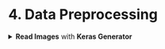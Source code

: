 # 4. Data Preprocessing

<div style='width:1000px;margin:auto;'>
<details><summary><b>Read Images</b> with <b>Keras Generator</b></summary><p>
```
from tensorflow.keras.preprocessing.image import ImageDataGenerator

train_datagen = ImageDataGenerator(rescale=1./255)
test_datagen  = ImageDataGenerator(rescale=1./255)

train_generator = train_datagen.flow_from_directory(train_dir,
										target_size=(150, 150), # Resize all images to 150x150
										batch_size=20,
										class_mode='binary')
										
valid_generator = test_datagen.flow_from_directory(valid_dir,
										target_size=(150, 150), # Resize all images to 150x150
										batch_size=20,
										class_mode='binary')				
```

<h4>When fitting the model with generators</h4>
```
history = model.fit_generator(train_generator,
						steps_per_epoch=len(train_df)/batch_size,
						epochs=30,
						validation_data=valid_generator,
						validation_steps=len(valid_df)/batch_size)
```
</p></details>
<details><summary>Deal with <b>small images dataset</b> 2,000 images</b></summary>
<p> if you start with a simple convnet architecuture, your model will overfit quickly, here's how you can mitigate that effect:</p>
<ul>
<li>Data Augmentation.</li>
<li>Add Drop-out Layer after Flatten() layer and before Dense layer.</li>
<li>Add Regularization</li>
</ul>

- Use a pretrained Convent.
</details>

<details><summary><b>Data Augmentation</b></summary><ul>

<li><details><summary><b>Keras</b></summary>
```
# Note: Validation & Test data shouldn't be augmented.
datagen = ImageDataGenerator(
			rescale=1./255,
			rotation_range=40,
			width_shift_range=0.2,
			height_shift_range=0.2,
			shear_range=0.2,
			zoom_range=0.2,
			horizontal_flip=True,
			fill_mode='nearest')
			
valid_datagen = ImageDataGenerator(rescale=1./255)

# Read the folder of images.
train_generator = datagen.flow_from_directory(
					train_dir,
					target_size=(150, 150),
					batch_size=32,
					class_mode='binary')

```
<h4> Display some images after augmenation</h4>
```
from tensorflow.keras.preprocessing import image

fnames = [os.path.join(train_cats_dir, fname) for fname in os.listdir(train_cats_dir)]

# Select one image.
img_path = fnames[3]

# Read the image and resize it.
img = image.load_img(img_path, target_size=(150, 150))

# Convert it to a Numpy array with shape (150, 150, 3)
x = image.img_to_array(img)

x = x.reshape((1,) + x.shape)

i = 0
for batch in datagen.flow(x, batch_size=1):
	plt.figure(i)
	imgplot = plt.imshow(image.array_to_img(batch[0]))
	i += 1
	if i % 4 == 0:
		break

plt.show()
```
</details></li>


<li><details><summary><b>Skimage</b></summary>
<pre><code>from skimage.io import imshow, imread, imsave
from skimage.transform import rotate, AffineTransform, warp,rescale, resize, downscale_local_mean
from skimage import color,data
from skimage.exposure import adjust_gamma
from skimage.util import random_noise

##### Flipping
#Horizontally flipped
hflipped_image= np.fliplr(image) #fliplr reverse the order of columns of pixels in matrix

#Vertically flipped
vflipped_image= np.flipud(image) #flipud reverse the order of rows of pixels in matrix

##### Rotation
# clockwise rotation
rot_clockwise_image = rotate(image, angle=45) 
# Anticlockwise rotation
rot_anticlockwise_image = rotate(image, angle=-45)

##### Cropping
# source: https://www.kaggle.com/safavieh/image-augmentation-using-skimage
import random
import pylab as pl 
def randRange(a, b):
    '''
    a utility function to generate random float values in desired range
    '''
    return pl.rand() * (b - a) + a
def randomCrop(im):
    '''
    croping the image in the center from a random margin from the borders
    '''
    margin = 1/3.5
    start = [int(randRange(0, im.shape[0] * margin)),
             int(randRange(0, im.shape[1] * margin))]
    end = [int(randRange(im.shape[0] * (1-margin), im.shape[0])), 
           int(randRange(im.shape[1] * (1-margin), im.shape[1]))]
    cropped_image = (im[start[0]:end[0], start[1]:end[1]])
    return cropped_image
    
cropped_image = randomCrop(image)

#####  Brightness Manipulation
image_bright = adjust_gamma(image, gamma=0.5,gain=1)
image_dark = adjust_gamma(image, gamma=2,gain=1)

###### Scaling
image_resized = resize(image, (image.shape[0] // 2, image.shape[1] // 2), anti_aliasing=True)
#image_downscaled = downscale_local_mean(image, (4, 3))

##### Noise Addition
noisy_image= random_noise(image)
</code></pre>
</details></li>

<li><details><summary><b>OpenCV-Python</b></summary>
OpenCV essentially stands for Open Source Computer Vision Library. Although it is written in optimized C/C++, it has interfaces for Python and Java along with C++. 
OpenCV-Python is the python API for OpenCV. You can think of it as a python wrapper around the C++ implementation of OpenCV. OpenCV-Python is not only fast (since the background consists of code written in C/C++) but is also easy to code and deploy(due to the Python wrapper in foreground). This makes it a great choice to perform computationally intensive programs.

<pre><code>##### Flipping
#The image is flipped according to the value of flipCode as follows:
#flipcode = 0: flip vertically
#flipcode > 0: flip horizontally
#flipcode < 0: flip vertically and horizontally
#vertical flip
img_flip_ud = cv2.flip(image13, 0)
plt.imshow(img_flip_ud)
#horizontal flip
img_flip_lr = cv2.flip(image13, 1)
plt.imshow(img_flip_lr)

######### Rotation.
# The OpenCV function that rotates the image is cv2.rotate().The following three constants can be specified in rotateCode.
#cv2.ROTATE_90_CLOCKWISE
#cv2.ROTATE_90_COUNTERCLOCKWISE
#cv2.ROTATE_180
img_rotate_90_clockwise = cv2.rotate(image13, cv2.ROTATE_90_CLOCKWISE)
img_rotate_90_counterclockwise = cv2.rotate(image13, cv2.ROTATE_90_COUNTERCLOCKWISE)
img_rotate_180 = cv2.rotate(image13, cv2.ROTATE_180)

########### Scaling.
#RESIZE
def resize_image(image,w,h):
    resized_image = image=cv2.resize(image,(w,h))
    return resized_image
imshow(resize_image(image13, 500,500))

########## Brightness Manipulation.
def add_light(image, gamma):
    invGamma = 1.0 / gamma
    table = np.array([((i / 255.0) ** invGamma) * 255
                      for i in np.arange(0, 256)]).astype("uint8")
    image=cv2.LUT(image, table)
    return image
imshow(add_light(image13,2))

########## Cropping.
def crop_image(image,y1,y2,x1,x2):
    image=image[y1:y2,x1:x2]
    return image
imshow(crop_image(image13,200,800,250,1500))

############## Gaussian Blur.
def gaussian_blur(image,blur):
    image = cv2.GaussianBlur(image,(5,5),blur)
    return image
imshow(gaussian_blur(image13,0))
</code></pre>
</details></li>

<li><details><summary><b>imgaug</b></summary>
imgaug is a library for image augmentation in machine learning experiments. It supports a wide range of augmentation techniques, allows to easily combine these and to execute them in random order or on multiple CPU cores, has a simple yet powerful stochastic interface and can not only augment images, but also keypoints/landmarks, bounding boxes, heatmaps and segmentation maps.

<pre><code># imgaug
import imageio
import imgaug as ia
import imgaug.augmenters as iaa

############ Flipping.
hflip= iaa.Fliplr(p=1.0)
hflipped_image2= hflip.augment_image(image2)

#Vertically flipped
vflip= iaa.Flipud(p=1.0) 
vflipped_image2= vflip.augment_image(image2)

############### Rotation.
rot = iaa.Affine(rotate=(-25,25))
rot_clockwise_image2 = rot.augment_image(image2)

################### Cropping.
crop = iaa.Crop(percent=(0, 0.2)) # crop image
corp_image=crop.augment_image(image)

#################### Brightness Manipulation.
# bright
contrast1=iaa.GammaContrast(gamma=0.5)
brightened_image = contrast1.augment_image(image)

#dark
contrast2=iaa.GammaContrast(gamma=2)
darkened_image = contrast2.augment_image(image)

#################### Scaling.
scale_im=iaa.Affine(scale={"x": (1.5, 1.0), "y": (0.5, 1.0)})
scale_image =scale_im.augment_image(image)

#################### Noise Addition.
gaussian_noise=iaa.AdditiveGaussianNoise(15,20)
noise_image=gaussian_noise.augment_image(image)
</code></pre>
2.7 Augmentation pipeline<br>
The imgaug library provides a very useful feature called Augmentation pipeline. Such a pipeline is a sequence of steps that can be applied in a fixed or random order. This also gives the flexibility to apply certain transformations to a few images and other transformations to other images. In the following example, we are applying the flip, sharpen,crop etc transformations on some of the images. The blur and affline transformations will be applied sometimes and all these transformations will be applied in random order.

<pre><code>
# Defining a pipeline.
# The example has been taken from the documentation
aug_pipeline = iaa.Sequential([
    iaa.SomeOf((0,3),[
        iaa.Fliplr(1.0), # horizontally flip
        iaa.Flipud(1.0),# Vertical flip
        iaa.Sharpen(alpha=(0, 1.0), lightness=(0.75, 1.5)), # sharpen images
        iaa.Crop(percent=(0, 0.4)),
        iaa.Sometimes(0.5, iaa.Affine(rotate=5)),
        iaa.Sometimes( 0.5,iaa.GaussianBlur(sigma=(0, 0.5))),
        iaa.AdditiveGaussianNoise(loc=0, scale=(0.0, 0.05*255), per_channel=0.5),
    ])
], 
random_order=True # apply the augmentations in random order
)

# apply augmentation pipeline to sample image
images_aug = np.array([aug_pipeline.augment_image(image2) for _ in range(16)])
</code></pre>
</details></li>

<li><details><summary><b>Albumentations</b></summary>
Albumentations is a fast image augmentation library and easy to use wrapper around other libraries.It is based on numpy, OpenCV, imgaug picking the best from each of them.<br>It is written by Kagglers and was used to get top results in many DL competitions at Kaggle, topcoder, CVPR, MICCAI. Read more about it here: https://www.mdpi.com/2078-2489/11/2/125

<pre><code>import albumentations as A

# initialize augmentations
horizontal_flip = A.HorizontalFlip(p=1)
rotate = A.ShiftScaleRotate(p=1)
gaus_noise = A.GaussNoise() # gaussian noise
bright_contrast = A.RandomBrightnessContrast(p=1) # random brightness and contrast
gamma = A.RandomGamma(p=1) # random gamma
blur = A.Blur()

# apply augmentations to images
img_flip = horizontal_flip(image = image2)
img_gaus = gaus_noise(image = image2)
img_rotate = rotate(image = image2)
img_bc = bright_contrast(image = image2)
img_gamma = gamma(image = image2)
img_blur = blur(image = image2)
</code></pre>
</details></li>

<li><details><summary><b>Augmentor</b></summary>
<pre><code>!pip install augmentor
import Augmentor 

p = Augmentor.Pipeline(source_directory="/kaggle/input/plant-pathology-2020-fgvc7/images",
                      output_directory="/kaggle/output")
  
# Defining augmentation parameters and generating 10 samples 
p.flip_left_right(probability=0.4) 
p.flip_top_bottom(probability=0.8)
p.rotate(probability=0.5, max_left_rotation=5, max_right_rotation=10)
p.skew(0.4, 0.5) 
p.zoom(probability = 0.2, min_factor = 1.1, max_factor = 1.5) 
p.sample(10)
</code></pre>
</details></li>

<li><details><summary><b>Data Augmentation</b></summary>

</details></li>

<li><details><summary><b>Data Augmentation</b></summary>

</details></li>

</ul></details>
</div>
